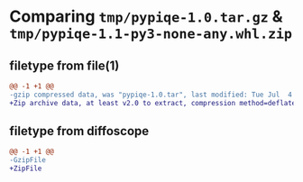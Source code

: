 # Comparing `tmp/pypiqe-1.0.tar.gz` & `tmp/pypiqe-1.1-py3-none-any.whl.zip`

## filetype from file(1)

```diff
@@ -1 +1 @@
-gzip compressed data, was "pypiqe-1.0.tar", last modified: Tue Jul  4 19:03:52 2023, max compression
+Zip archive data, at least v2.0 to extract, compression method=deflate
```

## filetype from diffoscope

```diff
@@ -1 +1 @@
-GzipFile
+ZipFile
```

